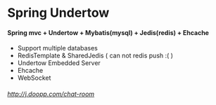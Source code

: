 # Spring Undertow

#### Spring mvc + Undertow + Mybatis(mysql) + Jedis(redis) + Ehcache

*  Support multiple databases
*  RedisTemplate & SharedJedis ( can not redis push :( )
*  Undertow Embedded Server
*  Ehcache 
*  WebSocket  

###### http://j.doopp.com/chat-room
